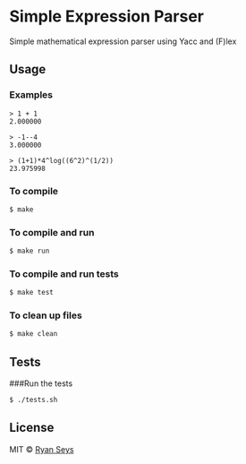 # Simple Expression Parser

Simple mathematical expression parser using Yacc and (F)lex

## Usage

### Examples
```
> 1 + 1
2.000000

> -1--4
3.000000

> (1+1)*4^log((6^2)^(1/2))
23.975998
```

### To compile

```bash
$ make
```

### To compile and run

```bash
$ make run
```

### To compile and run tests

```bash
$ make test
```

### To clean up files
```bash
$ make clean
```

## Tests

###Run the tests

```bash
$ ./tests.sh
```

## License

MIT &copy; [Ryan Seys](https://ryanseys.com)
